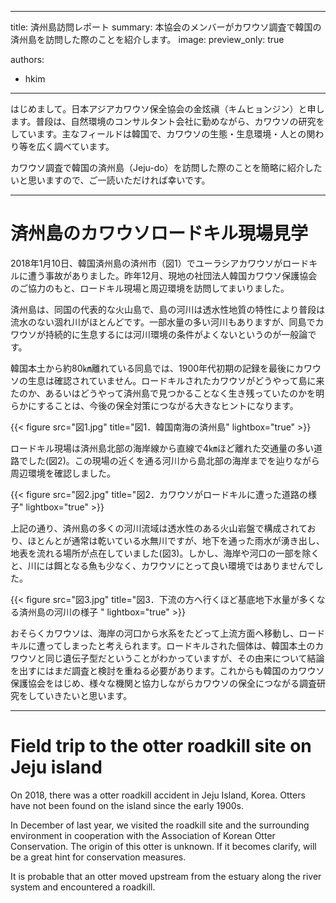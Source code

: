
---
title: 済州島訪問レポート
summary: 本協会のメンバーがカワウソ調査で韓国の済州島を訪問した際のことを紹介します。
image:
  preview_only: true

authors:
- hkim

---

はじめまして。日本アジアカワウソ保全協会の金炫禛（キムヒョンジン）と申します。普段は、自然環境のコンサルタント会社に勤めながら、カワウソの研究をしています。主なフィールドは韓国で、カワウソの生態・生息環境・人との関わり等を広く調べています。

カワウソ調査で韓国の済州島（Jeju-do）を訪問した際のことを簡略に紹介したいと思いますので、ご一読いただければ幸いです。
___

# 済州島のカワウソロードキル現場見学

2018年1月10日、韓国済州島の済州市（図1）でユーラシアカワウソがロードキルに遭う事故がありました。昨年12月、現地の社団法人韓国カワウソ保護協会のご協力のもと、ロードキル現場と周辺環境を訪問してまいりました。

済州島は、同国の代表的な火山島で、島の河川は透水性地質の特性により普段は流水のない涸れ川がほとんどです。一部水量の多い河川もありますが、同島でカワウソが持続的に生息するには河川環境の条件がよくないというのが一般論です。

韓国本土から約80㎞離れている同島では、1900年代初期の記録を最後にカワウソの生息は確認されていません。ロードキルされたカワウソがどうやって島に来たのか、あるいはどうやって済州島で見つかることなく生き残っていたのかを明らかにすることは、今後の保全対策につながる大きなヒントになります。

{{< figure src="図1.jpg" title="図1．韓国南海の済州島" lightbox="true" >}}




ロードキル現場は済州島北部の海岸線から直線で4㎞ほど離れた交通量の多い道路でした(図2)。この現場の近くを通る河川から島北部の海岸までを辿りながら周辺環境を確認しました。

{{< figure src="図2.jpg" title="図2．カワウソがロードキルに遭った道路の様子" lightbox="true" >}}




上記の通り、済州島の多くの河川流域は透水性のある火山岩盤で構成されており、ほとんとが通常は乾いている水無川ですが、地下を通った雨水が湧き出し、地表を流れる場所が点在していました(図3)。しかし、海岸や河口の一部を除くと、川には餌となる魚も少なく、カワウソにとって良い環境ではありませんでした。

{{< figure src="図3.jpg" title="図3．下流の方へ行くほど基底地下水量が多くなる済州島の河川の様子
" lightbox="true" >}}



おそらくカワウソは、海岸の河口から水系をたどって上流方面へ移動し、ロードキルに遭ってしまったと考えられます。ロードキルされた個体は、韓国本土のカワウソと同じ遺伝子型だということがわかっていますが、その由来について結論を出すにはまだ調査と検討を重ねる必要があります。これからも韓国のカワウソ保護協会をはじめ、様々な機関と協力しながらカワウソの保全につながる調査研究をしていきたいと思います。
___

# Field trip to the otter roadkill site on Jeju island

On 2018, there was a otter roadkill accident in Jeju Island, Korea. Otters have not been found on the island since the early 1900s.

In December of last year, we visited the roadkill site and the surrounding environment in cooperation with the Association of Korean Otter Conservation. The origin of this otter is unknown. If it becomes clarify, will be a great hint for conservation measures.

It is probable that an otter moved upstream from the estuary along the river system and encountered a roadkill.
